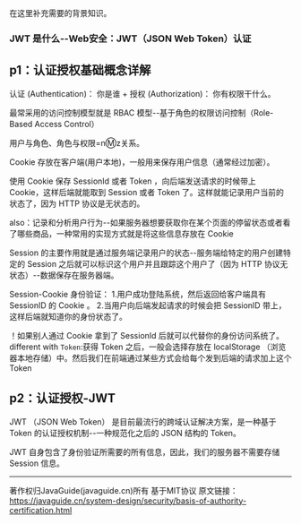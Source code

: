 在这里补充需要的背景知识。

### JWT 是什么--Web安全：JWT（JSON Web Token）认证

p1：认证授权基础概念详解
------


认证 (Authentication)： 你是谁 + 授权 (Authorization)： 你有权限干什么。

最常采用的访问控制模型就是 RBAC 模型--基于角色的权限访问控制（Role-Based Access Control）

用户与角色、角色与权限=n:m:z关系。

Cookie 存放在客户端(用户本地)，一般用来保存用户信息（通常经过加密）。

使用 Cookie 保存 SessionId 或者 Token ，向后端发送请求的时候带上 Cookie，这样后端就能取到 Session 或者 Token 了。这样就能记录用户当前的状态了，因为 HTTP 协议是无状态的。

also：记录和分析用户行为--如果服务器想要获取你在某个页面的停留状态或者看了哪些商品，一种常用的实现方式就是将这些信息存放在 Cookie

Session 的主要作用就是通过服务端记录用户的状态--服务端给特定的用户创建特定的 Session 之后就可以标识这个用户并且跟踪这个用户了（因为 HTTP 协议无状态）--数据保存在服务器端。

Session-Cookie 身份验证：
1.用户成功登陆系统，然后返回给客户端具有 SessionID 的 Cookie 。
2.当用户向后端发起请求的时候会把 SessionID 带上，这样后端就知道你的身份状态了。

！如果别人通过 Cookie 拿到了 SessionId 后就可以代替你的身份访问系统了。
different with `Token`:获得 Token 之后，一般会选择存放在 localStorage （浏览器本地存储）中。然后我们在前端通过某些方式会给每个发到后端的请求加上这个 Token

p2：认证授权-JWT
------
JWT （JSON Web Token） 是目前最流行的跨域认证解决方案，是一种基于 Token 的认证授权机制--一种规范化之后的 JSON 结构的 Token。

JWT 自身包含了身份验证所需要的所有信息，因此，我们的服务器不需要存储 Session 信息。

------
著作权归JavaGuide(javaguide.cn)所有
基于MIT协议
原文链接：https://javaguide.cn/system-design/security/basis-of-authority-certification.html

